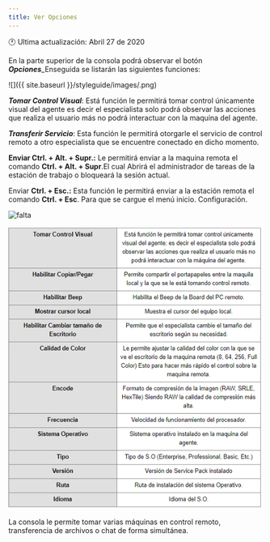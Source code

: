 ```yaml
---
title: Ver Opciones
---
```


🕐 Ultima actualización: Abril 27 de 2020

En la parte superior de la consola podrá observar el botón **_Opciones_**_Enseguida se listarán las siguientes funciones: 


![]({{ site.baseurl }}/styleguide/images/.png)

**_Tomar Control Visual_**: Está función le permitirá tomar control únicamente visual del agente es decir el especialista solo podrá observar las acciones que realiza el usuario más no podrá interactuar con la maquina del agente.


**_Transferir Servicio_**: Esta función le permitirá otorgarle el servicio de control remoto a otro especialista que se encuentre conectado en dicho momento.


**Enviar Ctrl. + Alt. + Supr.:** Le permitirá enviar a la  maquina remota el comando **Ctrl. + Alt. + Supr**.El cual Abrirá el administrador de tareas de la estación de trabajo o bloqueará la sesión actual.

Enviar **Ctrl. + Esc.:** Esta función le permitirá enviar a la estación remota el comando **Ctrl. + Esc**. Para que se cargue el menú inicio.
Configuración.



 ![falta](styleguide/images/falta.png)

 
 ![opci_2](styleguide/images/opci_2.png)



 La consola le permite tomar varias máquinas en control remoto, transferencia de archivos o chat de forma simultánea.